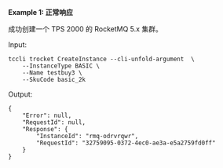 **Example 1: 正常响应**

成功创建一个 TPS 2000 的 RocketMQ 5.x 集群。

Input: 

```
tccli trocket CreateInstance --cli-unfold-argument  \
    --InstanceType BASIC \
    --Name testbuy3 \
    --SkuCode basic_2k
```

Output: 
```
{
    "Error": null,
    "RequestId": null,
    "Response": {
        "InstanceId": "rmq-odrvrqwr",
        "RequestId": "32759095-0372-4ec0-ae3a-e5a2759fd0ff"
    }
}
```

